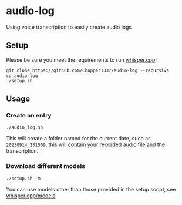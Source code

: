 # audio-log
Using voice transcription to easily create audio logs

## Setup

Please be sure you meet the requirements to run [whisper.cpp](https://github.com/ggerganov/whisper.cpp)!

```
git clone https://github.com/Chopper1337/audio-log --recursive
cd audio-log
./setup.sh
```

## Usage

### Create an entry

`./audio_log.sh`

This will create a folder named for the current date, such as `20230914_231509`, this will contain your recorded audio file and the transcription.

### Download different models

`./setup.sh -m`

You can use models other than those provided in the setup script, see [whisper.cpp/models](https://github.com/ggerganov/whisper.cpp/tree/master/models)
